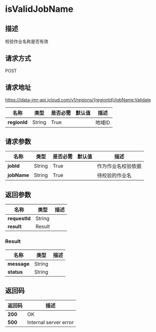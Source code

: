 # isValidJobName


## 描述
校验作业名称是否有效

## 请求方式
POST

## 请求地址
https://idata-jmr-api.jcloud.com/v1/regions/{regionId}/jobName:Validate

|名称|类型|是否必需|默认值|描述|
|---|---|---|---|---|
|**regionId**|String|True||地域ID|

## 请求参数
|名称|类型|是否必需|默认值|描述|
|---|---|---|---|---|
|**jobId**|String|True||作为作业名校验依据|
|**jobName**|String|True||待校验的作业名|


## 返回参数
|名称|类型|描述|
|---|---|---|
|**requestId**|String||
|**result**|Result||


### Result
|名称|类型|描述|
|---|---|---|
|**message**|String||
|**status**|String||

## 返回码
|返回码|描述|
|---|---|
|**200**|OK|
|**500**|Internal server error|
